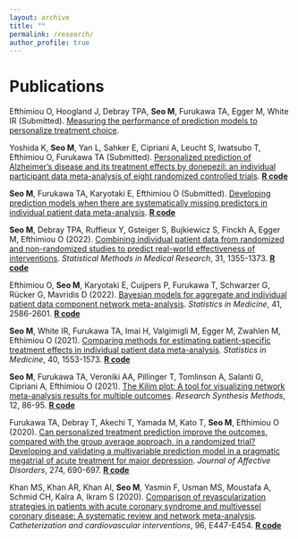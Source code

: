 ```yaml
---
layout: archive
title: ""
permalink: /research/
author_profile: true
---
```


# Publications

Efthimiou O, Hoogland J, Debray TPA, **Seo M**, Furukawa TA, Egger M, White IR (Submitted).
<ins>Measuring the performance of prediction models to personalize treatment choice</ins>.

Yoshida K, **Seo M**, Yan L, Sahker E, Cipriani A, Leucht S, Iwatsubo T, Efthimiou O, Furukawa TA (Submitted).
<ins>Personalized prediction of Alzheimer’s disease and its treatment effects by donepezil: an individual participant data meta-analysis of eight randomized controlled trials</ins>.
**[R code](https://github.com/MikeJSeo/phd/tree/master/donepezil)**

**Seo M**, Furukawa TA, Karyotaki E, Efthimiou O (Submitted).
<ins>Developing prediction models when there are systematically missing predictors in individual patient 
data meta-analysis</ins>. **[R code](https://github.com/MikeJSeo/phd/tree/master/missing)**

**Seo M**, Debray TPA, Ruffieux Y, Gsteiger S, Bujkiewicz S, Finckh A, Egger M, Efthimiou O (2022).
<ins>[Combining individual patient data from randomized and non-randomized studies to predict
real-world effectiveness of interventions](https://journals.sagepub.com/doi/10.1177/09622802221090759)</ins>.
<em> Statistical Methods in Medical Research</em>, 31, 1355-1373. **[R code](https://github.com/MikeJSeo/phd/tree/master/ra)**

Efthimiou O, **Seo M**, Karyotaki E, Cuijpers P, Furukawa T, Schwarzer G, Rücker G, Mavridis D (2022).
<ins>[Bayesian models for aggregate and individual patient data component network meta-analysis](https://onlinelibrary.wiley.com/doi/10.1002/sim.9372)</ins>.
<em> Statistics in Medicine</em>, 41, 2586-2601. **[R code](https://github.com/esm-ispm-unibe-ch/Bayesian-CNMA)**

**Seo M**, White IR, Furukawa TA, Imai H, Valgimigli M, Egger M, Zwahlen M, Efthimiou O (2021). 
<ins>[Comparing methods for estimating patient-specific treatment effects in individual patient
data meta-analysis](https://onlinelibrary.wiley.com/doi/full/10.1002/sim.8859)</ins>.<em> Statistics in Medicine</em>, 40, 1553-1573. **[R code](https://github.com/MikeJSeo/phd/tree/master/shrinkage)**

**Seo M**, Furukawa TA, Veroniki AA, Pillinger T, Tomlinson A, Salanti G, Cipriani A, Efthimiou O (2021).
<ins>[The Kilim plot: A tool for visualizing network meta-analysis results for multiple outcomes](https://onlinelibrary.wiley.com/doi/abs/10.1002/jrsm.1428)</ins>.
<em> Research Synthesis Methods</em>, 12, 86-95. **[R code](https://github.com/MikeJSeo/phd/tree/master/kilim)**

Furukawa TA, Debray T, Akechi T, Yamada M, Kato T, **Seo M**, Efthimiou O (2020).
<ins>[Can personalized treatment prediction improve the outcomes, compared with the group average approach, in a randomized
trial? Developing and validating a multivariable prediction model in a pragmatic megatrial of acute
treatment for major depression](https://www.sciencedirect.com/science/article/abs/pii/S0165032720300975)</ins>. 
<em>Journal of Affective Disorders</em>, 274, 690-697. **[R code](https://github.com/MikeJSeo/phd/tree/master/sund)**

Khan MS, Khan AR, Khan AI, **Seo M**, Yasmin F, Usman MS, Moustafa A, Schmid CH, Kalra A, Ikram S (2020).
<ins>[Comparison of revascularization strategies in patients with acute coronary syndrome and
multivessel coronary disease: A systematic review and network meta-analysis](https://onlinelibrary.wiley.com/doi/abs/10.1002/ccd.28855)</ins>. 
<em>Catheterization and cardiovascular interventions</em>, 96, E447-E454. **[R code](https://github.com/MikeJSeo/phd/tree/master/revascularization)**